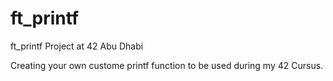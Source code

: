 # ft_printf

ft_printf Project at 42 Abu Dhabi

Creating your own custome printf function to be used during my 42 Cursus.
